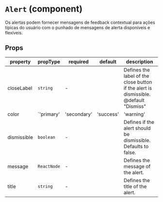 # `Alert` (component)

Os alertas podem fornecer mensagens de feedback contextual para ações típicas do usuário
com o punhado de mensagens de alerta disponíveis e flexíveis.

## Props

| property    | propType                                                                                 | required | default | description                                                                           |
| ----------- | ---------------------------------------------------------------------------------------- | -------- | ------- | ------------------------------------------------------------------------------------- |
| closeLabel  | `string`                                                                                 | -        |         | Defines the label of the close button if the alert is dismissible. @default "Dismiss" |
| color       | `'primary' | 'secondary' | 'success' | 'warning' | 'danger' | 'info' | 'light' | 'dark'` | -        |         | Defines the color of the alert. Defaults to primary. @default "primary"               |
| dismissible | `boolean`                                                                                | -        |         | Defines if the alert should be dismissible. Defaults to false.                        |
| message     | `ReactNode`                                                                              | -        |         | Defines the message of the alert.                                                     |
| title       | `string`                                                                                 | -        |         | Defines the title of the alert.                                                       |
